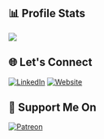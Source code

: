 ## 📊 Profile Stats
![](http://github-profile-summary-cards.vercel.app/api/cards/profile-details?username=hs96300k&theme=discord_old_blurple)

## 🌐 Let's Connect
[![LinkedIn](https://img.shields.io/badge/LinkedIn-blue?style=for-the-badge&logo=linkedin&logoColor=white)](https://www.linkedin.com/in/hashirsajid)
[![Website](https://img.shields.io/badge/Website-yellow?style=for-the-badge&logo=vercel&logoColor=black)](https://hashirsajid.vercel.app/)

## 🧡 Support Me On
[![Patreon](https://img.shields.io/badge/Patreon-black?style=for-the-badge&logo=patreon&logoColor=white)](https://www.patreon.com/hs96300k)
